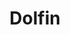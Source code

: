 ---
title: "Dolfin"
seoTitle: "Dolfin integration"
seoDescription: "Here’s how Dolfin works with your applications to streamline your workflow."
summary: "Dolfin Point of Sale and Merchandising presents a customisable ERP solution to meet Fashion, Apparel and General Merchandise retailer’s needs."
lead: "Stock2Shop can integrate Dolfin with various B2B and B2C ecommerce and logistic applications. Here is how we can help you automate your business."
image: "/uploads/logo-platform-dolfin.png"
imageAlt: dolfin logo
type: "source"
source: "dolfin"
tags: ["erp"]
aliases:
    - /integrations/dolfin/
---